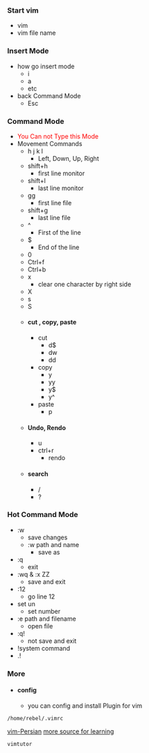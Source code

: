 ### Start vim
- vim 
- vim file name
### Insert Mode
- how go insert mode
	- i
	- a 
	- etc
-  back Command Mode
	- Esc
### Command Mode
- <span style="color: red;">You Can not Type this Mode</span>
- Movement Commands  
	-  h j k l
		- Left, Down, Up, Right
	- shift+h
		- first line monitor
	- shift+l 
		- last line monitor
	- gg
		- first line file
	- shift+g
		- last line file
	- ^
		- First of the  line
	- $ 
		- End of the line
	- 0
	- Ctrl+f
	- Ctrl+b
	- x
		- clear one character by right side
	-  X
	- s
	- S
	- #### cut , copy, paste
		- cut
			- d$
			- dw
			- dd
		- copy
			- y
			- yy
			- y$
			- y^
		-  paste
			- p
	- #### Undo, Rendo
		- u
		- ctrl+r
			- rendo
	- #### search
		- /
		- ?

### Hot Command Mode
- :w
	- save changes
	- :w path and name 
		- save as
-  :q
	- exit
- :wq  & :x ZZ
	-  save and exit
- :12
	- go line 12
- set un
	- set number
- :e path and filename
	- open file
-  :q! 
	- not save and exit
- !system command 
- .! 


### More
- #### config
	- you can config and install Plugin for vim 
```path
/home/rebel/.vimrc
```
[vim-Persian](https://vimpersian.github.io/)
[more source for learning](https://www.freecodecamp.org/news/learn-linux-vim-basic-features-19134461ab85/)
```shell
vimtutor
```
